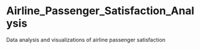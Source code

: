 # Airline_Passenger_Satisfaction_Analysis
Data analysis and visualizations of airline passenger satisfaction
